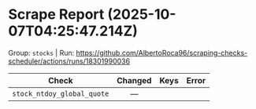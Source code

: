 # Scrape Report (2025-10-07T04:25:47.214Z)

Group: `stocks`  |  Run: https://github.com/AlbertoRoca96/scraping-checks-scheduler/actions/runs/18301990036

| Check | Changed | Keys | Error |
|---|:---:|:--|:--|
| `stock_ntdoy_global_quote` | — |  |  |
